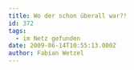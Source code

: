 ```yaml
---
title: Wo der schon überall war?!
id: 372
tags:
  - im Netz gefunden
date: 2009-06-14T10:55:13.000Z
author: Fabian Wetzel
---
```


<object width="480" height="295"><param name="movie" value="http://www.youtube.com/v/zlfKdbWwruY&amp;hl=de&amp;fs=1&amp;color1=0x234900&amp;color2=0x4e9e00&amp;hd=1"></param><param name="allowFullScreen" value="true"></param><param name="allowscriptaccess" value="always"></param><embed src="http://www.youtube.com/v/zlfKdbWwruY&amp;hl=de&amp;fs=1&amp;color1=0x234900&amp;color2=0x4e9e00&amp;hd=1" type="application/x-shockwave-flash" allowscriptaccess="always" allowfullscreen="true" width="480" height="295"></embed></object>
